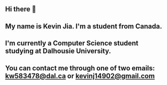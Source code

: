 ## Hi there 👋

## My name is Kevin Jia. I'm a student from Canada.
## I'm currently a Computer Science student studying at Dalhousie University.
## You can contact me through one of two emails: kw583478@dal.ca or kevinj14902@gmail.com

<!--
**kevinj14902/kevinj14902** is a ✨ _special_ ✨ repository because its `README.md` (this file) appears on your GitHub profile.

Here are some ideas to get you started:

- 🔭 I’m currently working on ...
- 🌱 I’m currently learning ...
- 👯 I’m looking to collaborate on ...
- 🤔 I’m looking for help with ...
- 💬 Ask me about ...
- 📫 How to reach me: ...
- 😄 Pronouns: ...
- ⚡ Fun fact: ...
-->
